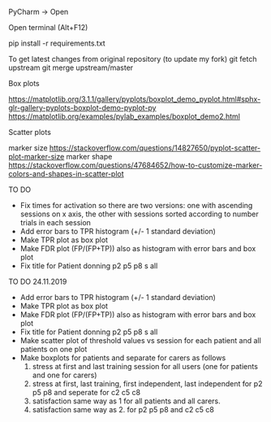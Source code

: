 PyCharm -> Open

Open terminal (Alt+F12)

pip install -r requirements.txt


To get latest changes from original repository (to update my fork)
git fetch upstream
git merge upstream/master


Box plots

https://matplotlib.org/3.1.1/gallery/pyplots/boxplot_demo_pyplot.html#sphx-glr-gallery-pyplots-boxplot-demo-pyplot-py
https://matplotlib.org/examples/pylab_examples/boxplot_demo2.html


Scatter plots

marker size
https://stackoverflow.com/questions/14827650/pyplot-scatter-plot-marker-size
marker shape
https://stackoverflow.com/questions/47684652/how-to-customize-marker-colors-and-shapes-in-scatter-plot


TO DO
- Fix times for activation so there are two versions: one
    with ascending sessions on x axis, the other with sessions
    sorted according to number trials in each session
- Add error bars to TPR histogram (+/- 1 standard deviation)
- Make TPR plot as box plot
- Make FDR plot (FP/(FP+TP)) also as histogram with error bars
    and box plot
- Fix title for Patient donning p2 p5 p8 s all 


TO DO 24.11.2019

- Add error bars to TPR histogram (+/- 1 standard deviation)
- Make TPR plot as box plot
- Make FDR plot (FP/(FP+TP)) also as histogram with error bars
    and box plot
- Fix title for Patient donning p2 p5 p8 s all 
- Make scatter plot of threshold values vs session for 
    each patient and all patients on one plot
- Make boxplots for patients and separate for carers as follows
    1. stress at first and last training session for all users
        (one for patients and one for carers)
    2. stress at first, last training, first independent,
        last independent for p2 p5 p8 and seperate for c2 c5 c8
    3. satisfaction same way as 1 for all patients and all carers. 
    4. satisfaction same way as 2. for p2 p5 p8 and c2 c5 c8